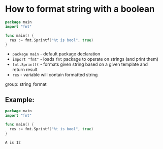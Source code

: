 # How to format string with a boolean

```go
package main
import "fmt"

func main() {
  res := fmt.Sprintf("%t is bool", true)
}
```

- `package main` - default package declaration
- `import "fmt"` - loads `fmt` package to operate on strings (and print them)
- `fmt.Sprintf(` - formats given string based on a given template and return result
- `res` - variable will contain formatted string

group: string_format

## Example: 
```go
package main
import "fmt"

func main() {
  res := fmt.Sprintf("%t is bool", true)
}
```
```
A is 12

```

